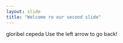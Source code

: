 ```yaml
---
layout: slide
title: "Welcome ro our second slide"
---
```

gloribel cepeda
Use the left arrow to go back!
